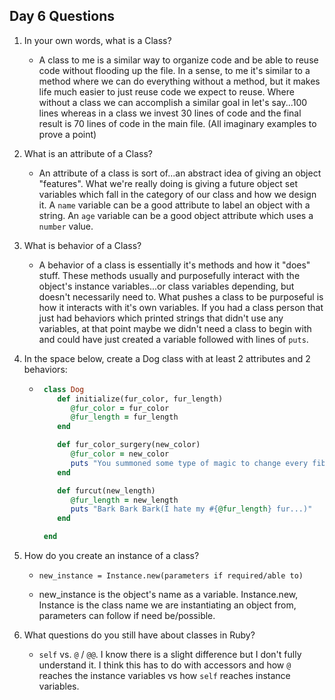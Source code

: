 ## Day 6 Questions

1. In your own words, what is a Class?

   - A class to me is a similar way to organize code and be able to reuse code without flooding up the file. In a sense, to me it's similar to a method where we can do everything without a method, but it makes life much easier to just reuse code we expect to reuse. Where without a class we can accomplish a similar goal in let's say...100 lines whereas in a class we invest 30 lines of code and the final result is 70 lines of code in the main file. (All imaginary examples to prove a point)

1. What is an attribute of a Class?

   - An attribute of a class is sort of...an abstract idea of giving an object "features". What we're really doing is giving a future object set variables which fall in the category of our class and how we design it. A `name` variable can be a good attribute to label an object with a string. An `age` variable can be a good object attribute which uses a `number` value.

1. What is behavior of a Class?

   - A behavior of a class is essentially it's methods and how it "does" stuff. These methods usually and purposefully interact with the object's instance variables...or class variables depending, but doesn't necessarily need to. What pushes a class to be purposeful is how it interacts with it's own variables. If you had a class person that just had behaviors which printed strings that didn't use any variables, at that point maybe we didn't need a class to begin with and could have just created a variable followed with lines of `puts`.

1. In the space below, create a Dog class with at least 2 attributes and 2 behaviors:

   - ```ruby
      class Dog
         def initialize(fur_color, fur_length)
            @fur_color = fur_color
            @fur_length = fur_length
         end

         def fur_color_surgery(new_color)
            @fur_color = new_color
            puts "You summoned some type of magic to change every fiber of fur to #{@fur_color}."
         end

         def furcut(new_length)
            @fur_length = new_length
            puts "Bark Bark Bark(I hate my #{@fur_length} fur...)"
         end

      end
     ```
1. How do you create an instance of a class?

   - ```new_instance = Instance.new(parameters if required/able to)```

   - new_instance is the object's name as a variable. Instance.new, Instance is the class name we are instantiating an object from, parameters can follow if need be/possible.

1. What questions do you still have about classes in Ruby?

   - `self` vs. `@` / `@@`. I know there is a slight difference but I don't fully understand it. I think this has to do with accessors and how `@` reaches the instance variables vs how `self` reaches instance variables.